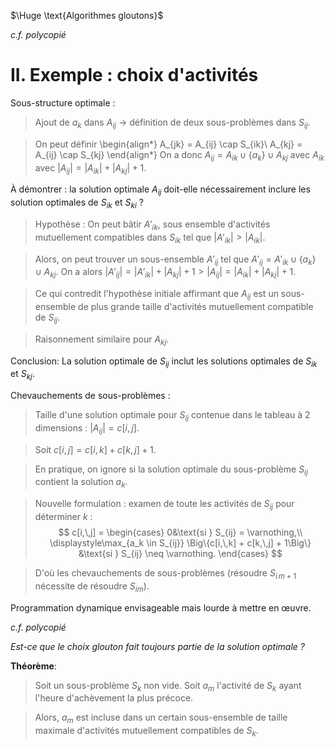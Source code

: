 $\Huge \text{Algorithmes gloutons}$

*c.f. polycopié*

# II. Exemple : choix d'activités

Sous-structure optimale :

> Ajout de $a_k$ dans $A_{ij}$ $\to$ définition de deux sous-problèmes dans $S_{ij}$.

> On peut définir
\begin{align*}
	A_{jk} = A_{ij} \cap S_{ik}\\
	A_{kj} = A_{ij} \cap S_{kj}
\end{align*}
> On a donc $A_{ij} = A_{ik} \cup \{a_k\} \cup A_{kj}$ avec $A_{ik}$ avec $|A_{ij}| = |A_{ik}| + |A_{kj}| + 1$.


À démontrer : la solution optimale $A_{ij}$ doit-elle nécessairement inclure les solution optimales de $S_{ik}$ et $S_{ki}$ ?

> Hypothèse : On peut bâtir $A'_{ik}$, sous ensemble d'activités mutuellement compatibles dans $S_{ik}$ tel que $|A'_{ik}| > |A_{ik}|$.

> Alors, on peut trouver un sous-ensemble $A'_{ij}$ tel que $A'_{ij} = A'_{ik} \cup \{a_k\} \cup A_{kj}$. On a alors $|A'_{ij}| = |A'_{ik}| + |A_{kj}| + 1 > |A_{ij}| = |A_{ik}| + |A_{kj}| + 1$.

> Ce qui contredit l'hypothèse initiale affirmant que $A_{ij}$ est un sous-ensemble de plus grande taille d'activités mutuellement compatible de $S_{ij}$.

> Raisonnement similaire pour $A_{kj}$.

Conclusion: La solution optimale de $S_{ij}$ inclut les solutions optimales de $S_{ik}$ et $S_{kj}$.

Chevauchements de sous-problèmes :

> Taille d'une solution optimale pour $S_{ij}$ contenue dans le tableau à 2 dimensions : $|A_{ij}| = c[i,\, j]$.

> Soit $c[i,\,j] = c[i,\,k] + c[k,\,j] + 1$.

> En pratique, on ignore si la solution optimale du sous-problème $S_{ij}$ contient la solution $a_k$.

> Nouvelle formulation : examen de toute les activités de $S_{ij}$ pour déterminer $k$ :
$$
	c[i,\,j] = \begin{cases}
		0&\text{si } S_{ij} = \varnothing,\\
		\displaystyle\max_{a_k \in S_{ij}} \Big\{c[i,\,k] + c[k,\,j] + 1\Big\} &\text{si } S_{ij} \neq \varnothing.
	\end{cases}
$$

> D'où les chevauchements de sous-problèmes (résoudre $S_{i\,m+1}$ nécessite de résoudre $S_{im}$).

Programmation dynamique envisageable mais lourde à mettre en œuvre.

*c.f. polycopié*

*Est-ce que le choix glouton fait toujours partie de la solution optimale ?*

**Théorème**:

> Soit un sous-problème $S_k$ non vide. Soit $a_m$ l'activité de $S_k$ ayant l'heure d'achèvement la plus précoce.

> Alors, $a_m$ est incluse dans un certain sous-ensemble de taille maximale d'activités mutuellement compatibles de $S_k$.

